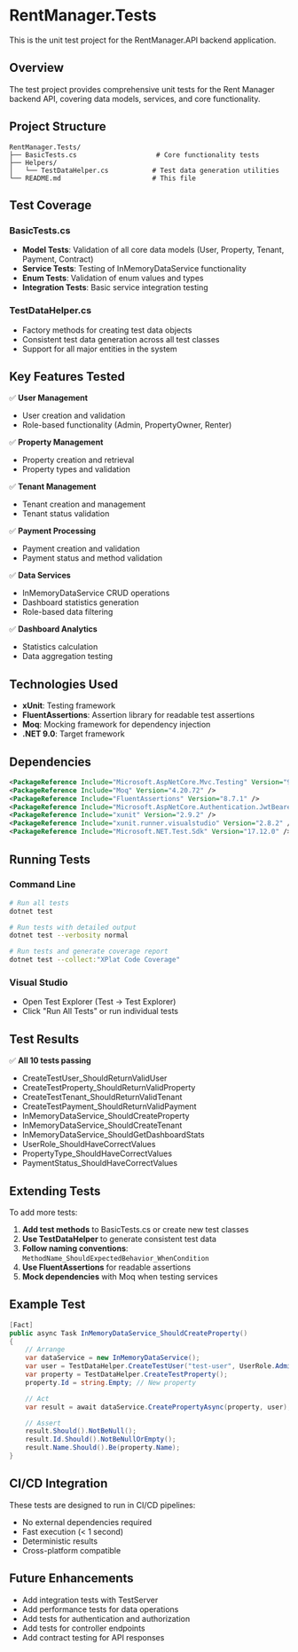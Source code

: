 # RentManager.Tests

This is the unit test project for the RentManager.API backend application.

## Overview

The test project provides comprehensive unit tests for the Rent Manager backend API, covering data models, services, and core functionality.

## Project Structure

```
RentManager.Tests/
├── BasicTests.cs                    # Core functionality tests
├── Helpers/
│   └── TestDataHelper.cs           # Test data generation utilities
└── README.md                       # This file
```

## Test Coverage

### BasicTests.cs
- **Model Tests**: Validation of all core data models (User, Property, Tenant, Payment, Contract)
- **Service Tests**: Testing of InMemoryDataService functionality
- **Enum Tests**: Validation of enum values and types
- **Integration Tests**: Basic service integration testing

### TestDataHelper.cs
- Factory methods for creating test data objects
- Consistent test data generation across all test classes
- Support for all major entities in the system

## Key Features Tested

✅ **User Management**
- User creation and validation
- Role-based functionality (Admin, PropertyOwner, Renter)

✅ **Property Management**
- Property creation and retrieval
- Property types and validation

✅ **Tenant Management**
- Tenant creation and management
- Tenant status validation

✅ **Payment Processing**
- Payment creation and validation
- Payment status and method validation

✅ **Data Services**
- InMemoryDataService CRUD operations
- Dashboard statistics generation
- Role-based data filtering

✅ **Dashboard Analytics**
- Statistics calculation
- Data aggregation testing

## Technologies Used

- **xUnit**: Testing framework
- **FluentAssertions**: Assertion library for readable test assertions
- **Moq**: Mocking framework for dependency injection
- **.NET 9.0**: Target framework

## Dependencies

```xml
<PackageReference Include="Microsoft.AspNetCore.Mvc.Testing" Version="9.0.9" />
<PackageReference Include="Moq" Version="4.20.72" />
<PackageReference Include="FluentAssertions" Version="8.7.1" />
<PackageReference Include="Microsoft.AspNetCore.Authentication.JwtBearer" Version="9.0.9" />
<PackageReference Include="xunit" Version="2.9.2" />
<PackageReference Include="xunit.runner.visualstudio" Version="2.8.2" />
<PackageReference Include="Microsoft.NET.Test.Sdk" Version="17.12.0" />
```

## Running Tests

### Command Line
```bash
# Run all tests
dotnet test

# Run tests with detailed output
dotnet test --verbosity normal

# Run tests and generate coverage report
dotnet test --collect:"XPlat Code Coverage"
```

### Visual Studio
- Open Test Explorer (Test → Test Explorer)
- Click "Run All Tests" or run individual tests

## Test Results

✅ **All 10 tests passing**
- CreateTestUser_ShouldReturnValidUser
- CreateTestProperty_ShouldReturnValidProperty
- CreateTestTenant_ShouldReturnValidTenant
- CreateTestPayment_ShouldReturnValidPayment
- InMemoryDataService_ShouldCreateProperty
- InMemoryDataService_ShouldCreateTenant
- InMemoryDataService_ShouldGetDashboardStats
- UserRole_ShouldHaveCorrectValues
- PropertyType_ShouldHaveCorrectValues
- PaymentStatus_ShouldHaveCorrectValues

## Extending Tests

To add more tests:

1. **Add test methods** to BasicTests.cs or create new test classes
2. **Use TestDataHelper** to generate consistent test data
3. **Follow naming conventions**: `MethodName_ShouldExpectedBehavior_WhenCondition`
4. **Use FluentAssertions** for readable assertions
5. **Mock dependencies** with Moq when testing services

## Example Test

```csharp
[Fact]
public async Task InMemoryDataService_ShouldCreateProperty()
{
    // Arrange
    var dataService = new InMemoryDataService();
    var user = TestDataHelper.CreateTestUser("test-user", UserRole.Admin);
    var property = TestDataHelper.CreateTestProperty();
    property.Id = string.Empty; // New property

    // Act
    var result = await dataService.CreatePropertyAsync(property, user);

    // Assert
    result.Should().NotBeNull();
    result.Id.Should().NotBeNullOrEmpty();
    result.Name.Should().Be(property.Name);
}
```

## CI/CD Integration

These tests are designed to run in CI/CD pipelines:
- No external dependencies required
- Fast execution (< 1 second)
- Deterministic results
- Cross-platform compatible

## Future Enhancements

- Add integration tests with TestServer
- Add performance tests for data operations
- Add tests for authentication and authorization
- Add tests for controller endpoints
- Add contract testing for API responses